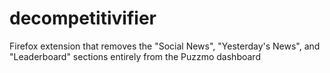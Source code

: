 # decompetitivifier
Firefox extension that removes the "Social News", "Yesterday's News", and "Leaderboard" sections entirely from the Puzzmo dashboard
